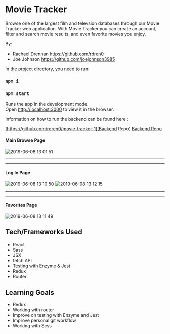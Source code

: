 # Movie Tracker
Browse one of the largest film and televsion databases through our Movie Tracker web application. With Movie Tracker you can create an account, filter and search movie results, and even favorite movies you enjoy.


By: 
* Rachael Drennan https://github.com/rdren0
* Joe Johnson https://github.com/joejohnson3985


In the project directory, you need to run:
### `npm i`

### `npm start`
Runs the app in the development mode.<br>
Open [http://localhost:3000](http://localhost:3000) to view it in the browser.

Information on how to run the backend can be found here : 
  
  [https://github.com/rdren0/movie-tracker-1](Backend Repo)
  [Backend Repo](https://github.com/rdren0/movie-tracker-1)

#### Main Browse Page

![2019-06-08 13 01 51](https://user-images.githubusercontent.com/39016273/59151283-ab8e6080-89ed-11e9-8b56-71a3fa7def2f.gif)


----------------------------------------------------------------------------------------------------------------------------
----------------------------------------------------------------------------------------------------------------------------
 #### Log In Page
![2019-06-08 13 10 50](https://user-images.githubusercontent.com/39016273/59151364-1f7d3880-89ef-11e9-80f0-c8377e0ea159.gif)
![2019-06-08 13 12 15](https://user-images.githubusercontent.com/39016273/59151370-3885e980-89ef-11e9-830b-95a46e07818c.gif)


----------------------------------------------------------------------------------------------------------------------------
----------------------------------------------------------------------------------------------------------------------------  
#### Favorites Page
![2019-06-08 13 11 49](https://user-images.githubusercontent.com/39016273/59151368-2c019100-89ef-11e9-84f9-59ceec0a8c9c.gif)



## Tech/Frameworks Used

* React
* Sass
* JSX
* fetch API
* Testing with Enzyme & Jest
* Redux
* Router

## Learning Goals 
* Redux
* Working with router
* Improve on testing with Enzyme and Jest
* Improve personal git workflow
* Working with Scss
